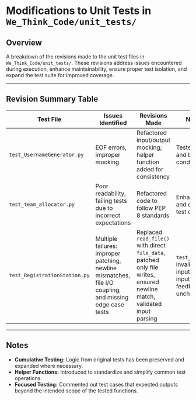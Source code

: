 # Modifications to Unit Tests in `We_Think_Code/unit_tests/`

## Overview
A breakdown of the revisions made to the unit test files in `We_Think_Code/unit_tests/`. These revisions address issues encountered during execution, enhance maintainability, ensure proper test isolation, and expand the test suite for improved coverage.

---

## Revision Summary Table

| Test File          | Issues Identified                         | Revisions Made                                                                 | New Additions                                              |
|--------------------|-------------------------------------------|-------------------------------------------------------------------------------|------------------------------------------------------------|
| `test_UsernameGenerator.py` | EOF errors, improper mocking              | Refactored input/output mocking; helper function added for consistency       | Tests for invalid input and boundary conditions            |
| `test_team_allocator.py` | Poor readability, failing tests due to incorrect expectations | Refactored code to follow PEP 8 standards | Enhanced readability and consistency in test data |
| `test_RegistrationStation.py` | Multiple failures: improper patching, newline mismatches, file I/O coupling, and missing edge case tests | Replaced `read_file()` with direct `file_data`, patched only file writes, ensured newline match, validated input parsing | `test_write_failure()`, invalid correction input coverage, input-loop validation feedback, assert file unchanged on error |

---

## Notes
- **Cumulative Testing:** Logic from original tests has been preserved and expanded where necessary.
- **Helper Functions:** Introduced to standardize and simplify common test operations.
- **Focused Testing:** Commented out test cases that expected outputs beyond the intended scope of the tested functions.
